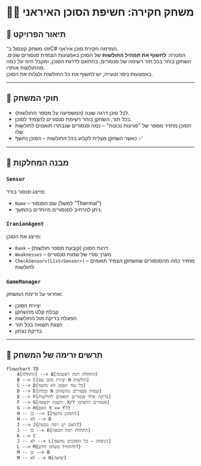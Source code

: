 # 🕵️‍♂️ משחק חקירה: חשיפת הסוכן האיראני

## 🎯 תיאור הפרויקט

זהו משחק קונסול ב־C# המדמה חקירת סוכן איראני.  
המטרה: **לחשוף את תמהיל החולשות** של הסוכן באמצעות הצמדת סנסורים שונים.
השחקן בוחר בכל תור רשימה של סנסורים, בהתאם לדרגת הסוכן, ומקבל חיווי על כמה מהחולשות אותרו.  
באמצעות ניסוי וטעייה, יש לחשוף את כל החולשות ולגלות את הסוכן.

---

## 📌 חוקי המשחק

- לכל סוכן דרגה שונה (המשפיעה על מספר החולשות).
- בכל תור, השחקן בוחר רשימת סנסורים להצמיד לסוכן.
- הסוכן מחזיר מספר של "פגיעות נכונות" – כמה סנסורים שנבחרו תואמים לחולשות שלו.
- כאשר השחקן מצליח לקלוע בכל החולשות – הסוכן נחשף ✅

---

## 🧱 מבנה המחלקות

### `Sensor`
מייצג סנסור בודד:
- `Name` – שם הסנסור (למשל "Thermal")
- ניתן להרחיב לסנסורים מיוחדים בהמשך.

### `IranianAgent`
מייצג את הסוכן:
- `Rank` – דרגת הסוכן (קובעת מספר חולשות)
- `Weaknesses` – מערך סודי של שמות סנסורים
- `CheckSensors(List<Sensor>)` – מחזיר כמה מהסנסורים שהשחקן הצמיד תואמים לחולשות

### `GameManager`
אחראי על זרימת המשחק:
- יצירת הסוכן
- קבלת קלט מהשחקן
- הפעלת בדיקה מול החולשות
- הצגת תוצאה בכל תור
- בדיקת נצחון

---

## 🔁 תרשים זרימה של המשחק

```
flowchart TD
    A[התחלה] --> B[התחלת רמה ראשונה]
    B --> C[יצירת סוכן עם N חולשות]
    C --> D[כל עוד הסוכן לא נחשף]
    D --> E[קבלת N שמות סנסורים מהשחקן]
    E --> F[בדיקת אילו סנסורים תואמים לחולשות]
    F --> G[הצגת תוצאה: X/Y סנסורים התאימו]
    G --> H{האם X == Y?}
    H -- כן --> I[הסוכן נחשף!]
    H -- לא --> D
    I --> J{האם יש רמה נוספת?}
    J -- כן --> K[התחלת רמה הבאה]
    K --> C
    J -- לא --> L[ניצחון – כל הסוכנים נחשפו!]
    L --> M{להתחיל משחק חדש?}
    M -- כן --> B
    M -- לא --> N[יציאה]
